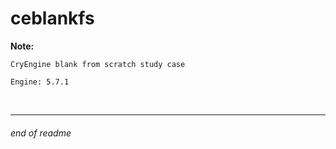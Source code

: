 # ceblankfs

__Note:__
```
CryEngine blank from scratch study case

Engine: 5.7.1
```

<br>

---

###### end of readme